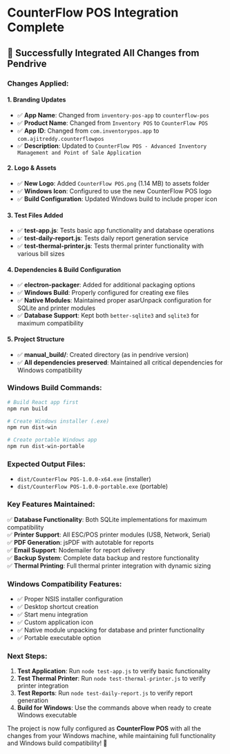 # CounterFlow POS Integration Complete

## 🎉 Successfully Integrated All Changes from Pendrive

### Changes Applied:

#### 1. **Branding Updates**
- ✅ **App Name**: Changed from `inventory-pos-app` to `counterflow-pos`
- ✅ **Product Name**: Changed from `Inventory POS` to `CounterFlow POS`
- ✅ **App ID**: Changed from `com.inventorypos.app` to `com.ajitreddy.counterflowpos`
- ✅ **Description**: Updated to `CounterFlow POS - Advanced Inventory Management and Point of Sale Application`

#### 2. **Logo & Assets**
- ✅ **New Logo**: Added `CounterFlow POS.png` (1.14 MB) to assets folder
- ✅ **Windows Icon**: Configured to use the new CounterFlow POS logo
- ✅ **Build Configuration**: Updated Windows build to include proper icon

#### 3. **Test Files Added**
- ✅ **test-app.js**: Tests basic app functionality and database operations
- ✅ **test-daily-report.js**: Tests daily report generation service
- ✅ **test-thermal-printer.js**: Tests thermal printer functionality with various bill sizes

#### 4. **Dependencies & Build Configuration**
- ✅ **electron-packager**: Added for additional packaging options
- ✅ **Windows Build**: Properly configured for creating exe files
- ✅ **Native Modules**: Maintained proper asarUnpack configuration for SQLite and printer modules
- ✅ **Database Support**: Kept both `better-sqlite3` and `sqlite3` for maximum compatibility

#### 5. **Project Structure**
- ✅ **manual_build/**: Created directory (as in pendrive version)
- ✅ **All dependencies preserved**: Maintained all critical dependencies for Windows compatibility

### Windows Build Commands:

```bash
# Build React app first
npm run build

# Create Windows installer (.exe)
npm run dist-win

# Create portable Windows app
npm run dist-win-portable
```

### Expected Output Files:
- `dist/CounterFlow POS-1.0.0-x64.exe` (installer)
- `dist/CounterFlow POS-1.0.0-portable.exe` (portable)

### Key Features Maintained:

✅ **Database Functionality**: Both SQLite implementations for maximum compatibility  
✅ **Printer Support**: All ESC/POS printer modules (USB, Network, Serial)  
✅ **PDF Generation**: jsPDF with autotable for reports  
✅ **Email Support**: Nodemailer for report delivery  
✅ **Backup System**: Complete data backup and restore functionality  
✅ **Thermal Printing**: Full thermal printer integration with dynamic sizing  

### Windows Compatibility Features:

- ✅ Proper NSIS installer configuration
- ✅ Desktop shortcut creation
- ✅ Start menu integration
- ✅ Custom application icon
- ✅ Native module unpacking for database and printer functionality
- ✅ Portable executable option

### Next Steps:

1. **Test Application**: Run `node test-app.js` to verify basic functionality
2. **Test Thermal Printer**: Run `node test-thermal-printer.js` to verify printer integration
3. **Test Reports**: Run `node test-daily-report.js` to verify report generation
4. **Build for Windows**: Use the commands above when ready to create Windows executable

The project is now fully configured as **CounterFlow POS** with all the changes from your Windows machine, while maintaining full functionality and Windows build compatibility! 🚀
